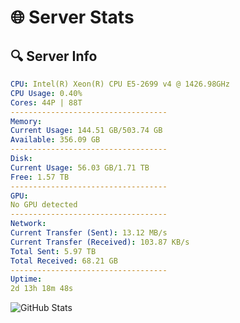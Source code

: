 # 🌐 Server Stats
## 🔍 Server Info
```yaml
CPU: Intel(R) Xeon(R) CPU E5-2699 v4 @ 1426.98GHz
CPU Usage: 0.40%
Cores: 44P | 88T
-----------------------------------
Memory:
Current Usage: 144.51 GB/503.74 GB
Available: 356.09 GB
-----------------------------------
Disk:
Current Usage: 56.03 GB/1.71 TB
Free: 1.57 TB
-----------------------------------
GPU:
No GPU detected
-----------------------------------
Network:
Current Transfer (Sent): 13.12 MB/s
Current Transfer (Received): 103.87 KB/s
Total Sent: 5.97 TB
Total Received: 68.21 GB
-----------------------------------
Uptime:
2d 13h 18m 48s
```
![GitHub Stats](https://img.shields.io/badge/Updated-2025-03-10_10:41:37-blue)